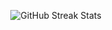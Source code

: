 <div align="center">

![GitHub Streak Stats](https://streak-stats.demolab.com?user=deividas&theme=github-dark-blue&hide_border=true)

</div>

